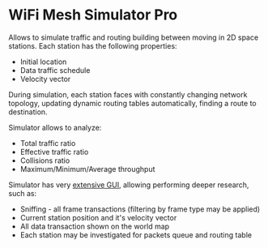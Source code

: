 # WiFi Mesh Simulator Pro #
Allows to simulate traffic and routing building between moving in 2D space stations. Each station has the following properties:
  * Initial location
  * Data traffic schedule
  * Velocity vector

During simulation, each station faces with constantly changing network topology, updating dynamic routing tables automatically, finding a route to destination.

Simulator allows to analyze:
  * Total traffic ratio
  * Effective traffic ratio
  * Collisions ratio
  * Maximum/Minimum/Average throughput

Simulator has very [extensive GUI](http://wifi-mesh.googlecode.com/svn/trunk/WiFiMesh/MeshGUI/Images/screenshot.png), allowing performing deeper research, such as:
  * Sniffing - all frame transactions (filtering by frame type may be applied)
  * Current station position and it's velocity vector
  * All data transaction shown on the world map
  * Each station may be investigated for packets queue and routing table